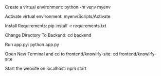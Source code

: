 Create a virtual environment:
python -m venv myenv

Activate virtual environment:
myenv/Scripts/Activate

Install Requirements:
pip install -r requirements.txt

Change Directory To Backend:
cd backend

Run app.py:
python app.py

Open New Terminal and cd to frontend/knowlify-site:
cd frontend/knowlify-site

Start the website on localhost:
npm start